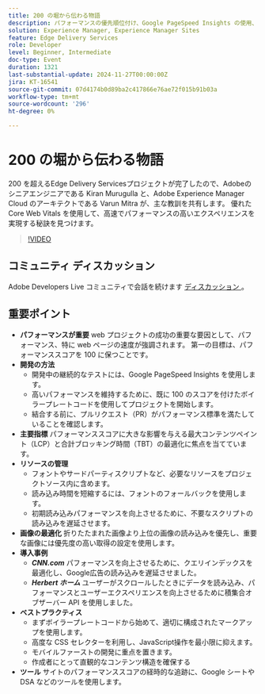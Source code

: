 ```yaml
---
title: 200 の堀から伝わる物語
description: パフォーマンスの優先順位付け、Google PageSpeed Insights の使用、LCP や TBT などの主要指標の最適化、リソースの効率的な管理、開発と画像の最適化に関するベストプラクティスに従うことで、web プロジェクトが確実に成功するようにします。
solution: Experience Manager, Experience Manager Sites
feature: Edge Delivery Services
role: Developer
level: Beginner, Intermediate
doc-type: Event
duration: 1321
last-substantial-update: 2024-11-27T00:00:00Z
jira: KT-16541
source-git-commit: 07d4174b0d89ba2c417866e76ae72f015b91b03a
workflow-type: tm+mt
source-wordcount: '296'
ht-degree: 0%

---
```



# 200 の堀から伝わる物語

200 を超えるEdge Delivery Servicesプロジェクトが完了したので、Adobeのシニアエンジニアである Kiran Murugulla と、Adobe Experience Manager Cloud のアーキテクトである Varun Mitra が、主な教訓を共有します。 優れた Core Web Vitals を使用して、高速でパフォーマンスの高いエクスペリエンスを実現する秘訣を見つけます。


>[!VIDEO](https://video.tv.adobe.com/v/3439424/?learn=on&enablevpops)

## コミュニティ ディスカッション

Adobe Developers Live コミュニティで会話を続けます [ ディスカッション ](https://adobe.ly/4fwWvvi)。

## 重要ポイント

* **パフォーマンスが重要** web プロジェクトの成功の重要な要因として、パフォーマンス、特に web ページの速度が強調されます。 第一の目標は、パフォーマンススコアを 100 に保つことです。
* **開発の方法**
   * 開発中の継続的なテストには、Google PageSpeed Insights を使用します。
   * 高いパフォーマンスを維持するために、既に 100 のスコアを付けたボイラープレートコードを使用してプロジェクトを開始します。
   * 結合する前に、プルリクエスト（PR）がパフォーマンス標準を満たしていることを確認します。
* **主要指標** パフォーマンススコアに大きな影響を与える最大コンテンツペイント（LCP）と合計ブロッキング時間（TBT）の最適化に焦点を当てています。
* **リソースの管理**
   * フォントやサードパーティスクリプトなど、必要なリソースをプロジェクトソース内に含めます。
   * 読み込み時間を短縮するには、フォントのフォールバックを使用します。
   * 初期読み込みパフォーマンスを向上させるために、不要なスクリプトの読み込みを遅延させます。
* **画像の最適化** 折りたたまれた画像より上位の画像の読み込みを優先し、重要な画像には優先度の高い取得の設定を使用します。
* **導入事例**
   * ***CNN.com*** パフォーマンスを向上させるために、クエリインデックスを最適化し、Google広告の読み込みを遅延させました。
   * ***Herbert ホーム*** ユーザーがスクロールしたときにデータを読み込み、パフォーマンスとユーザーエクスペリエンスを向上させるために積集合オブザーバー API を使用しました。
* **ベストプラクティス**
   * まずボイラープレートコードから始めて、適切に構成されたマークアップを使用します。
   * 高度な CSS セレクターを利用し、JavaScript操作を最小限に抑えます。
   * モバイルファーストの開発に重点を置きます。
   * 作成者にとって直観的なコンテンツ構造を確保する
* **ツール** サイトのパフォーマンススコアの経時的な追跡に、Google シートや DSA などのツールを使用します。

